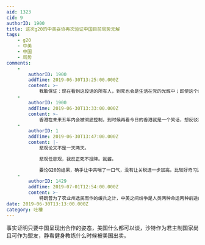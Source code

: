```yaml
---
aid: 1323
cid: 9
authorID: 1900
title: 这次g20的中美妥协再次验证中国目前局势无解
tags:
    - g20
    - 中美
    - 中国
    - 局势
comments:
    -
        authorID: 1900
        addTime: 2019-06-30T13:25:00.000Z
        content: >-
            我敢保证：现在看到这段话的所有人，到死也会是生活在党的光辉中；即使这个站都没了，党的光芒依然照耀大地。肯定有人骂墙内民众愚昧无知，不起来反抗，其实也有墙内人民也在骂你们无知傻逼软弱，骂来骂去时间流逝，当网友们都老死了，却发现党还是那个党，光芒丝毫不减，四十年后健身教练还能健身乎？今日高谈阔论者还能高谈阔论乎？怕不是垂垂老矣一身病痛，脑海中早已没了政党，制度，民主，有的只是儿孙家事以及对死亡的恐惧或敬畏。就这样，帖子不断刷新，但是太阳依旧是太阳。
    -
        authorID: 1900
        addTime: 2019-06-30T13:33:00.000Z
        content: >-
            香港在未来五年内会被彻底控制，到时候再看今日的香港就是一个笑话，想反驳我的五年后再来，到时台湾也在党的掌握之中，中共其实是所有人的老师，他用实践告诉人们，政治和经济还可以这么玩，你们以为我有底限，其实我没有底限，我的工具箱里有什么你们永远都猜不到，因为我有14亿筹码，你们有吗？
    -
        authorID: 1
        addTime: 2019-06-30T13:47:00.000Z
        content: |-
            悲观论又不是一天两天。

            悲观任悲观，我反正死不投降。就酱。

            要论G20的结果，确乎让中共喘了一口气，没有让关税进一步加高。比较好奇习近平是怎么打的朝鲜牌，这么有奇效。
    -
        authorID: 1429
        addTime: 2019-07-01T12:54:00.000Z
        content: >-
            特朗普为了农业州选民而作的缓兵之计，中美之间纷争是人类两种命运两种前途的斗争，会一直缠斗下去，民主自由终将获胜。中共政权不过七十年，就作万世之妄想，如今国内防民之口无以复加，当权者之惊惧在所有人之上，累卵危局高位者洞察，反正坊间走狗无知无畏
date: 2019-06-30T13:13:00.000Z
category: 吐槽
---
```


事实证明只要中国呈现出合作的姿态，美国什么都可以谈，沙特作为君主制国家尚且可作为盟友，静看健身教练什么时候被美国出卖。
